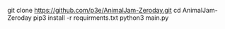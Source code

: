 git clone https://github.com/p3e/AnimalJam-Zeroday.git
cd AnimalJam-Zeroday
pip3 install -r requirments.txt
python3 main.py
